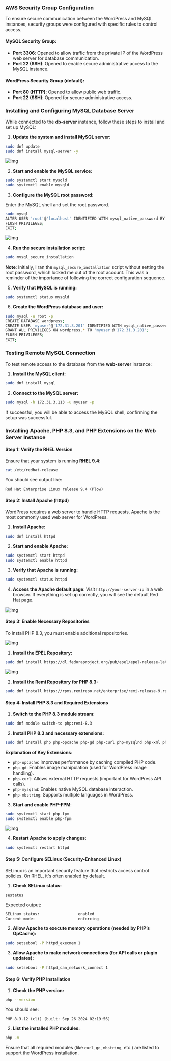 ### AWS Security Group Configuration

To ensure secure communication between the WordPress and MySQL instances, security groups were configured with specific rules to control access.

#### MySQL Security Group:
- **Port 3306**: Opened to allow traffic from the private IP of the WordPress web server for database communication.
- **Port 22 (SSH)**: Opened to enable secure administrative access to the MySQL instance.

#### WordPress Security Group (default):
- **Port 80 (HTTP)**: Opened to allow public web traffic.
- **Port 22 (SSH)**: Opened for secure administrative access.

### Installing and Configuring MySQL Database Server

While connected to the **db-server** instance, follow these steps to install and set up MySQL:

1. **Update the system and install MySQL server:**

```bash
sudo dnf update
sudo dnf install mysql-server -y
```

![img](images/19.png)

2. **Start and enable the MySQL service:**

```bash
sudo systemctl start mysqld
sudo systemctl enable mysqld
```

3. **Configure the MySQL root password:**

Enter the MySQL shell and set the root password.

```bash
sudo mysql
ALTER USER 'root'@'localhost' IDENTIFIED WITH mysql_native_password BY 'Password.1';
FLUSH PRIVILEGES;
EXIT;
```

![img](images/20.png)

4. **Run the secure installation script:**

```bash
sudo mysql_secure_installation
```

**Note**: Initially, I ran the `mysql_secure_installation` script without setting the root password, which locked me out of the root account. This was a reminder of the importance of following the correct configuration sequence.

5. **Verify that MySQL is running:**

```bash
sudo systemctl status mysqld
```

6. **Create the WordPress database and user:**

```bash
sudo mysql -u root -p
CREATE DATABASE wordpress;
CREATE USER 'myuser'@'172.31.3.201' IDENTIFIED WITH mysql_native_password BY 'Password.1';
GRANT ALL PRIVILEGES ON wordpress.* TO 'myuser'@'172.31.3.201';
FLUSH PRIVILEGES;
EXIT;
```

### Testing Remote MySQL Connection

To test remote access to the database from the **web-server** instance:

1. **Install the MySQL client:**

```bash
sudo dnf install mysql
```

2. **Connect to the MySQL server:**

```bash
sudo mysql -h 172.31.3.113 -u myuser -p
```

If successful, you will be able to access the MySQL shell, confirming the setup was successful.

### Installing Apache, PHP 8.3, and PHP Extensions on the Web Server Instance

#### Step 1: Verify the RHEL Version

Ensure that your system is running **RHEL 9.4**:

```bash
cat /etc/redhat-release
```

You should see output like:

```
Red Hat Enterprise Linux release 9.4 (Plow)
```

#### Step 2: Install Apache (httpd)

WordPress requires a web server to handle HTTP requests. Apache is the most commonly used web server for WordPress.

1. **Install Apache:**

```bash
sudo dnf install httpd
```

2. **Start and enable Apache:**

```bash
sudo systemctl start httpd
sudo systemctl enable httpd
```

3. **Verify that Apache is running:**

```bash
sudo systemctl status httpd
```

4. **Access the Apache default page**: Visit `http://your-server-ip` in a web browser. If everything is set up correctly, you will see the default Red Hat page.

![img](images/21.png)

#### Step 3: Enable Necessary Repositories

To install PHP 8.3, you must enable additional repositories.

![img](images/22.png)

1. **Install the EPEL Repository:**

```bash
sudo dnf install https://dl.fedoraproject.org/pub/epel/epel-release-latest-9.noarch.rpm
```

![img](images/23.png)

2. **Install the Remi Repository for PHP 8.3:**

```bash
sudo dnf install https://rpms.remirepo.net/enterprise/remi-release-9.rpm
```

#### Step 4: Install PHP 8.3 and Required Extensions

1. **Switch to the PHP 8.3 module stream:**

```bash
sudo dnf module switch-to php:remi-8.3
```

2. **Install PHP 8.3 and necessary extensions:**

```bash
sudo dnf install php php-opcache php-gd php-curl php-mysqlnd php-xml php-json php-mbstring php-intl php-soap php-zip
```

**Explanation of Key Extensions**:
- `php-opcache`: Improves performance by caching compiled PHP code.
- `php-gd`: Enables image manipulation (used for WordPress image handling).
- `php-curl`: Allows external HTTP requests (important for WordPress API calls).
- `php-mysqlnd`: Enables native MySQL database interaction.
- `php-mbstring`: Supports multiple languages in WordPress.

3. **Start and enable PHP-FPM**:

```bash
sudo systemctl start php-fpm
sudo systemctl enable php-fpm
```

![img](images/24.png)

4. **Restart Apache to apply changes:**

```bash
sudo systemctl restart httpd
```

#### Step 5: Configure SELinux (Security-Enhanced Linux)

SELinux is an important security feature that restricts access control policies. On RHEL, it's often enabled by default.

1. **Check SELinux status:**

```bash
sestatus
```

Expected output:

 ```
SELinux status:                 enabled
Current mode:                   enforcing
```

2. **Allow Apache to execute memory operations (needed by PHP’s OpCache):**

```bash
sudo setsebool -P httpd_execmem 1
```

3. **Allow Apache to make network connections (for API calls or plugin updates):**

```bash
sudo setsebool -P httpd_can_network_connect 1
```

#### Step 6: Verify PHP Installation

1. **Check the PHP version:**

```bash
php --version
```

You should see:

```
PHP 8.3.12 (cli) (built: Sep 26 2024 02:19:56)
```

2. **List the installed PHP modules:**

```bash
php -m
```

Ensure that all required modules (like `curl`, `gd`, `mbstring`, etc.) are listed to support the WordPress installation.